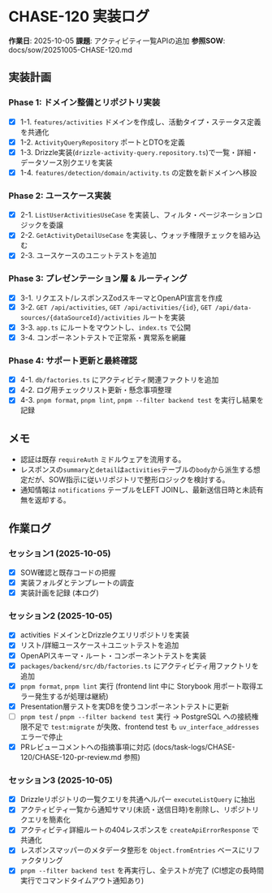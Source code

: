 # CHASE-120 実装ログ

**作業日**: 2025-10-05
**課題**: アクティビティ一覧APIの追加
**参照SOW**: docs/sow/20251005-CHASE-120.md

## 実装計画

### Phase 1: ドメイン整備とリポジトリ実装

- [x] 1-1. `features/activities` ドメインを作成し、活動タイプ・ステータス定義を共通化
- [x] 1-2. `ActivityQueryRepository` ポートとDTOを定義
- [x] 1-3. Drizzle実装(`drizzle-activity-query.repository.ts`)で一覧・詳細・データソース別クエリを実装
- [x] 1-4. `features/detection/domain/activity.ts` の定数を新ドメインへ移設

### Phase 2: ユースケース実装

- [x] 2-1. `ListUserActivitiesUseCase` を実装し、フィルタ・ページネーションロジックを委譲
- [x] 2-2. `GetActivityDetailUseCase` を実装し、ウォッチ権限チェックを組み込む
- [x] 2-3. ユースケースのユニットテストを追加

### Phase 3: プレゼンテーション層 & ルーティング

- [x] 3-1. リクエスト/レスポンスZodスキーマとOpenAPI宣言を作成
- [x] 3-2. `GET /api/activities`, `GET /api/activities/{id}`, `GET /api/data-sources/{dataSourceId}/activities` ルートを実装
- [x] 3-3. `app.ts` にルートをマウントし、`index.ts` で公開
- [x] 3-4. コンポーネントテストで正常系・異常系を網羅

### Phase 4: サポート更新と最終確認

- [x] 4-1. `db/factories.ts` にアクティビティ関連ファクトリを追加
- [x] 4-2. ログ用チェックリスト更新・懸念事項整理
- [x] 4-3. `pnpm format`, `pnpm lint`, `pnpm --filter backend test` を実行し結果を記録

## メモ

- 認証は既存 `requireAuth` ミドルウェアを流用する。
- レスポンスの`summary`と`detail`は`activities`テーブルの`body`から派生する想定だが、SOW指示に従いリポジトリで整形ロジックを検討する。
- 通知情報は `notifications` テーブルをLEFT JOINし、最新送信日時と未読有無を返却する。

## 作業ログ

### セッション1 (2025-10-05)

- [x] SOW確認と既存コードの把握
- [x] 実装フォルダとテンプレートの調査
- [x] 実装計画を記録 (本ログ)

### セッション2 (2025-10-05)

- [x] activities ドメインとDrizzleクエリリポジトリを実装
- [x] リスト/詳細ユースケース＋ユニットテストを追加
- [x] OpenAPIスキーマ・ルート・コンポーネントテストを実装
- [x] `packages/backend/src/db/factories.ts` にアクティビティ用ファクトリを追加
- [x] `pnpm format`, `pnpm lint` 実行 (frontend lint 中に Storybook 用ポート取得エラー発生するが処理は継続)
- [x] Presentation層テストを実DBを使うコンポーネントテストに更新
- [ ] `pnpm test` / `pnpm --filter backend test` 実行 → PostgreSQL への接続権限不足で `test:migrate` が失敗、frontend test も `uv_interface_addresses` エラーで停止
- [x] PRレビューコメントへの指摘事項に対応 (docs/task-logs/CHASE-120/CHASE-120-pr-review.md 参照)

### セッション3 (2025-10-05)

- [x] Drizzleリポジトリの一覧クエリを共通ヘルパー `executeListQuery` に抽出
- [x] アクティビティ一覧から通知サマリ(未読・送信日時)を削除し、リポジトリクエリを簡素化
- [x] アクティビティ詳細ルートの404レスポンスを `createApiErrorResponse` で共通化
- [x] レスポンスマッパーのメタデータ整形を `Object.fromEntries` ベースにリファクタリング
- [x] `pnpm --filter backend test` を再実行し、全テストが完了 (CI想定の長時間実行でコマンドタイムアウト通知あり)
